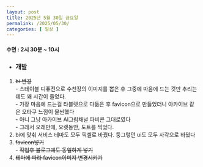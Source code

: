 ```yaml
---
layout: post
title: 2025년 5월 30일 금요일
permalink: /2025/05/30/
categories: [ 일상 ]
---
```

#### 수면 : 2시 30분 ~ 10시
* ### 개발
1. ~~bi 변경~~ <br>- 스테이블 디퓨전으로 수천장의 이미지를 뽑은 후 그중에 마음에 드는 것만 추리는데도 꽤 시간이 들었다.<br>- 가장 마음에 드는걸 타블렛으로 다듦은 후 favicon으로 만들었더니 아카이브 같은 오타쿠 느낌이 물씬했다<br>- 아니 그냥 아카이브 AI그림채널 파비콘 그대로였다<br>- 그래서 오래만에, 오랫동안, 도트를 찍었다.
1. bi에 맞춰 서비스 테마도 모두 픽셀로 바꿨다. 둥그렇던 ui도 모두 사각으로 바꿨다
1. ~~favicon넣기~~<br>- ~~작업후 블로그에도 동일하게 넣기~~
1. ~~테마에 따라 favicon이미지 변경시키기~~
